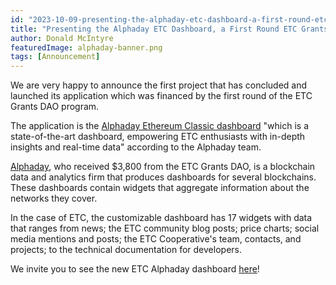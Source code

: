 ```yaml
---
id: "2023-10-09-presenting-the-alphaday-etc-dashboard-a-first-round-etc-grants-dao-project-cn"
title: "Presenting the Alphaday ETC Dashboard, a First Round ETC Grants DAO Project"
author: Donald McIntyre
featuredImage: alphaday-banner.png
tags: [Announcement]
---
```


We are very happy to announce the first project that has concluded and launched its application which was financed by the first round of the ETC Grants DAO program.

The application is the [Alphaday Ethereum Classic dashboard](https://app.alphaday.com/b/ethereumclassic/) "which is a state-of-the-art dashboard, empowering ETC enthusiasts with in-depth insights and real-time data" according to the Alphaday team.

[Alphaday](https://etcgrants.softr.app/project-details-cn?recordId=recFXsxD1gSPBC6ab), who received $3,800 from the ETC Grants DAO, is a blockchain data and analytics firm that produces dashboards for several blockchains. These dashboards contain widgets that aggregate information about the networks they cover.

In the case of ETC, the customizable dashboard has 17 widgets with data that ranges from news; the ETC community blog posts; price charts; social media mentions and posts; the ETC Cooperative's team, contacts, and projects; to the technical documentation for developers.

We invite you to see the new ETC Alphaday dashboard [here](https://app.alphaday.com/b/ethereumclassic/)!
